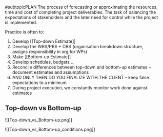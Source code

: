 #subtopicPLAN
The process of forecasting or approximating the resources, time and cost of completing project deliverables. The task of balancing the expectations of stakeholders and the later need for control while the project is implemented.

Practice is often to:
1. Develop [[Top-down Estimate]]
2. Develop the WBS/PBS + OBS (organisation breakdown structure, assigns responsibility in org for WPs)
3. Make [[Bottom-up Estimate]]
4. Develop schedules, budgets ...
5. Reconcile differences between top-down and bottom-up estimates + document estimates and assumptions
6. AND ONLY THEN DO YOU FINALIZE WITH THE CLIENT – keep false expectations to a minimum
7. During project execution, we constantly monitor work done against estimates

## Top-down vs Bottom-up

![[Top-down_vs_Bottom-up.png]]

![[Top-down_vs_Bottom-up_conditions.png]]
